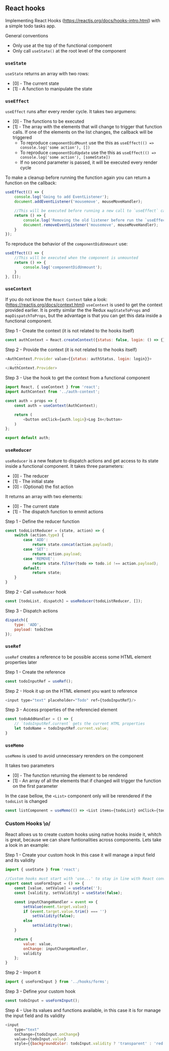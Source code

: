 ## React hooks

Implementing React Hooks (https://reactjs.org/docs/hooks-intro.html) with a simple todo tasks app.

General conventions
* Only use at the top of the functional component
* Only call `useState()` at the root level of the component

### `useState`

`useState` returns an array with two rows:
* [0] - The current state
* [1] - A function to manipulate the state

### `useEffect`

`useEffect` runs after every render cycle.
It takes two argumens:
* [0] - The functions to be executed
* [1] - The array with the elements that will change to trigger that function calls. If one of the elements on the list changes, the callback will be triggered
    - To reproduce `componentDidMount` use the this as `useEffect(() => console.log('some action'), [])`
    - To reproduce `componentDidUpdate` use the this as `useEffect(() => console.log('some action'), [someState])`
    - If no second parameter is passed, it will be executed every render cycle

To make a cleanup before running the function again you can return a function on the callback:
```javascript
useEffect(() => {
    console.log('Going to add EventListener');
    document.addEventListener('mousemove', mouseMoveHandler);

    //This will be executed before running a new call to `useEffect` callback
    return () => {
        console.log('Removing the old listener before run the `useEffect` callback again');
        document.removeEventListener('mousemove', mouseMoveHandler);
    }
});
```

To reproduce the behavior of the `componentDidUnmount` use:
```javascript
useEffect(() => {
    //This will be executed when the component is unmounted
    return () => {
        console.log('componentDidUnmount');
    }
}, []);
```

### `useContext`

If you do not know the `React Context` take a look: (https://reactjs.org/docs/context.html)
`useContext` is used to get the context provided earlier. It is pretty similar the the Redux `mapStateToProps` and `mapDispatchToProps`, but the advantage is that you can get this data inside a functional component.

Step 1 - Create the context (it is not related to the hooks itself)
```javascript
const authContext = React.createContext({status: false, login: () => {}});
```

Step 2 - Provide the context (it is not related to the hooks itself)
```javascript
<AuthContext.Provider value={{status: authStatus, login: login}}>
    ...
</AuthContext.Provider>
```

Step 3 - Use the hook to get the context from  a functional component
```javascript
import React, { useContext } from 'react';
import AuthContext from '../auth-context';

const auth = props => {
    const auth = useContext(AuthContext);

    return (
        <button onClick={auth.login}>Log In</button> 
    )
};

export default auth;
```

### `useReducer`

`useReducer` is a new feature to dispatch actions and get access to its state inside a functional component.
It takes three parameters:
* [0] - The reducer
* [1] - The initial state
* [0] - (Optional) the fist action

It returns an array with two elements:
* [0] - The current state
* [1] - The dispatch function to emmit actions

Step 1 - Define the reducer function
```javascript
const todoListReducer = (state, action) => {
    switch (action.type) {
        case 'ADD':
            return state.concat(action.payload);
        case 'SET':
            return action.payload;
        case 'REMOVE':
            return state.filter(todo => todo.id !== action.payload);
        default:
            return state;
    }
}
```

Step 2 - Call `useReducer` hook
```javascript
const [todoList, dispatch] = useReducer(todoListReducer, []);
```

Step 3 - Dispatch actions
```javascript
dispatch({
    type: 'ADD',
    payload: todoItem
});
```

### `useRef`

`useRef` creates a reference to be possible access some HTML element properties later 

Step 1 - Create the reference
```javascript
const todoInputRef = useRef();
```

Step 2 - Hook it up on the HTML element you want to reference
```javascript
<input type="text" placeholder="Todo" ref={todoInputRef}/>
```

Step 3 - Access properties of the referencied element
```javascript
const todoAddHandler = () => {
    // `todoInputRef.current` gets the current HTML properties
    let todoName = todoInputRef.current.value;
}
```

### `useMemo`

`useMemo` is used to avoid unnecessary rerenders on the component

It takes two parameters
* [0] - The function  returning the element to be rendered
* [1] - An array of all the elements that if changed will trigger the function on the first parameter

In the case bellow, the `<List>` component only will be rerendered if the `todoList` is changed
```javascript
const listComponent = useMemo(() => <List items={todoList} onClick={todoRemoveHandler} />, [todoList]);
```

### Custom Hooks \o/

React allows us to create custom hooks using native hooks inside it, whitch is great, because we can share funtionalities across components.
Lets take a look in an example:

Step 1 - Create your custom hook
In this case it will manage a input field and its validity
```javascript
import { useState } from 'react';

//Custom hooks must start with 'use...' to stay in line with React conventions
export const useFormInput = () => {
    const [value, setValue] = useState('');
    const [validity, setValidity] = useState(false);

    const inputChangeHandler = event => {
        setValue(event.target.value);
        if (event.target.value.trim() === '')
            setValidity(false);
        else
            setValidity(true);
    }

    return { 
        value: value,
        onChange: inputChangeHandler,
        validity
    };
}
```

Step 2 - Import it
```javascript
import { useFormInput } from '../hooks/forms';
```

Step 3 - Define your custom hook
```javascript
const todoInput = useFormInput();
```

Step 4 - Use its values and functions available, in this case it is for manage the input field and its validity
```javascript
<input 
    type="text" 
    onChange={todoInput.onChange}
    value={todoInput.value}
    style={{backgroundColor: todoInput.validity ? 'transparent' : 'red'}}/>
```

